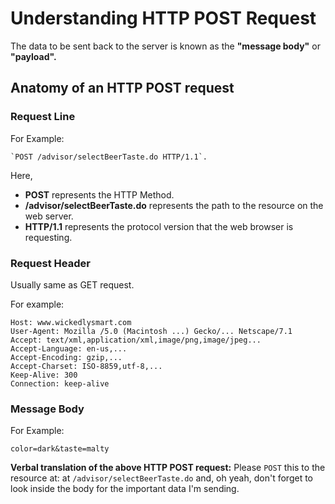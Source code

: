 # Understanding HTTP POST Request

The data to be sent back to the server is known as the **"message body"** or **"payload".**

## Anatomy of an HTTP POST request

### Request Line

For Example:

```
`POST /advisor/selectBeerTaste.do HTTP/1.1`.
```

Here,

- **POST** represents the HTTP Method.
- **/advisor/selectBeerTaste.do** represents the path to the resource on the web server.
- **HTTP/1.1** represents the protocol version that the web browser is requesting.

### Request Header

Usually same as GET request.

For example:

```
Host: www.wickedlysmart.com
User-Agent: Mozilla /5.0 (Macintosh ...) Gecko/... Netscape/7.1
Accept: text/xml,application/xml,image/png,image/jpeg...
Accept-Language: en-us,...
Accept-Encoding: gzip,...
Accept-Charset: ISO-8859,utf-8,...
Keep-Alive: 300
Connection: keep-alive
```

### Message Body

For Example:

```
color=dark&taste=malty
```

**Verbal translation of the above HTTP POST request:** Please `POST` this to the resource at: at `/advisor/selectBeerTaste.do` and, oh yeah, don't forget to look inside the body for the important data I'm sending.
